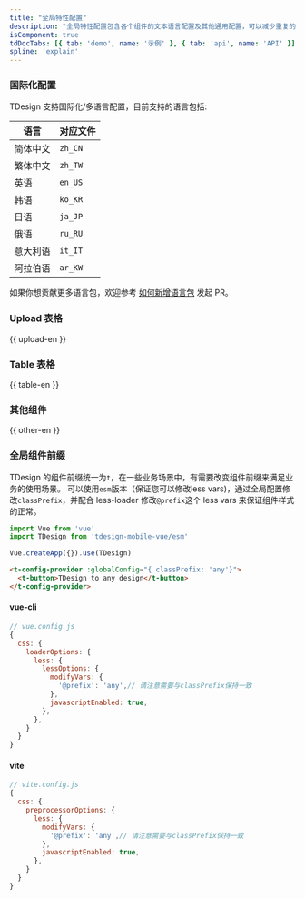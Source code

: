 ```yaml
---
title: "全局特性配置"
description: "全局特性配置包含各个组件的文本语言配置及其他通用配置，可以减少重复的通用配置。"
isComponent: true
tdDocTabs: [{ tab: 'demo', name: '示例' }, { tab: 'api', name: 'API' }]
spline: 'explain'
---
```



### 国际化配置

TDesign 支持国际化/多语言配置，目前支持的语言包括:

语言 | 对应文件
-- | --
简体中文 | `zh_CN`
繁体中文 | `zh_TW`
英语 | `en_US`
韩语 | `ko_KR`
日语 | `ja_JP`
俄语 | `ru_RU`
意大利语 | `it_IT`
阿拉伯语 | `ar_KW`

如果你想贡献更多语言包，欢迎参考 [如何新增语言包](https://github.com/Tencent/tdesign-common/blob/develop/js/global-config/locale/CONTRIBUTING.md) 发起 PR。

### Upload 表格

{{ upload-en }}

### Table 表格

{{ table-en }}

### 其他组件

{{ other-en }}


### 全局组件前缀

TDesign 的组件前缀统一为`t`，在一些业务场景中，有需要改变组件前缀来满足业务的使用场景。
可以使用`esm`版本（保证您可以修改less vars)，通过全局配置修改`classPrefix`，并配合 less-loader 修改`@prefix`这个 less vars 来保证组件样式的正常。

```js
import Vue from 'vue'
import TDesign from 'tdesign-mobile-vue/esm'

Vue.createApp({}).use(TDesign)
```

```html
<t-config-provider :globalConfig="{ classPrefix: 'any'}">
  <t-button>TDesign to any design</t-button>
</t-config-provider>
```

#### vue-cli
```js
// vue.config.js
{
  css: {
    loaderOptions: {
      less: {
        lessOptions: {
          modifyVars: {
            '@prefix': 'any',// 请注意需要与classPrefix保持一致
          },
          javascriptEnabled: true,
        },
      },
    }
  }
}
```

#### vite
```js
// vite.config.js
{
  css: {
    preprocessorOptions: {
      less: {
        modifyVars: {
          '@prefix': 'any',// 请注意需要与classPrefix保持一致
        },
        javascriptEnabled: true,
      },
    }
  }
}
```